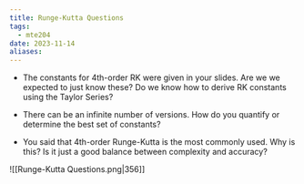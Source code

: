 ```yaml
---
title: Runge-Kutta Questions
tags:
  - mte204
date: 2023-11-14
aliases:
---
```

- The constants for 4th-order RK were given in your slides. Are we we expected to just know these? Do we know how to derive RK constants using the Taylor Series?

- There can be an infinite number of versions. How do you quantify or determine the best set of constants?

- You said that 4th-order Runge-Kutta is the most commonly used. Why is this? Is it just a good balance between complexity and accuracy?
  
![[Runge-Kutta Questions.png|356]]
